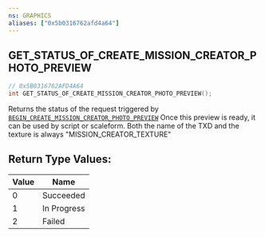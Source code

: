 ```yaml
---
ns: GRAPHICS
aliases: ["0x5b0316762afd4a64"]
---
```

## GET_STATUS_OF_CREATE_MISSION_CREATOR_PHOTO_PREVIEW

```c
// 0x5B0316762AFD4A64
int GET_STATUS_OF_CREATE_MISSION_CREATOR_PHOTO_PREVIEW();
```

Returns the status of the request triggered by [`BEGIN_CREATE_MISSION_CREATOR_PHOTO_PREVIEW`](#_0x7FA5D82B8F58EC06) Once this preview is ready, it can be used by script or scaleform. Both the name of the TXD and the texture is always "MISSION_CREATOR_TEXTURE"

## Return Type Values:
| Value | Name |
| --- | --- |
| 0 | Succeeded |
| 1 | In Progress |
| 2 | Failed |

